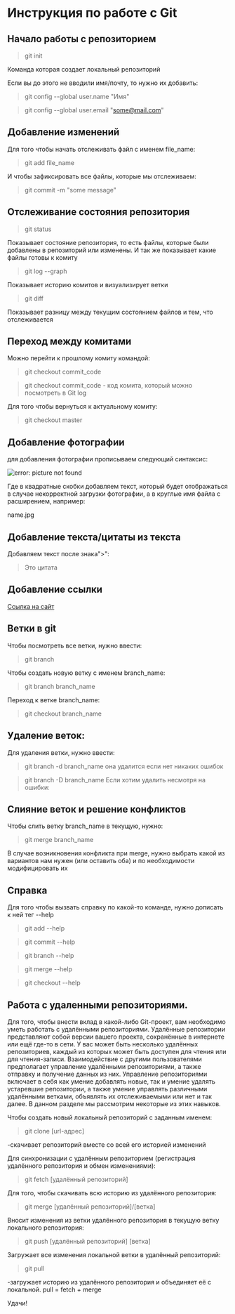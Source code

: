 # Инструкция по работе с Git

## Начало работы с репозиторием
> git init

Команда которая создает локальный репозиторий

Если вы до этого не вводили имя/почту, то нужно их добавить:
> git config --global user.name "Имя"

> git config --global user.email "some@mail.com"


## Добавление изменений
Для того чтобы начать отслеживать файл с именем file_name:
> git add file_name

И чтобы зафиксировать все файлы, которые мы отслеживаем:
> git commit -m "some message"

## Отслеживание состояния репозитория
> git status

Показывает состояние репозитория, то есть файлы, которые были добавлены в репозиторий или изменены. И так же показывает какие файлы готовы к комиту

> git log --graph

Показывает историю комитов и визуализирует ветки

> git diff

Показывает разницу между текущим состоянием файлов и тем, что отслеживается

## Переход между комитами
Можно перейти к прошлому комиту командой:
> git checkout commit_code

> git checkout commit_code - код комита, который можно посмотреть в Git log

Для того чтобы вернуться к актуальному комиту:

> git checkout master

## Добавление фотографии

для добавления фотографии прописываем следующий синтаксис:

![error: picture not found](125.jpg)

Где в квадратные скобки добавляем текст, который будет отображаться в случае некорректной загрузки фотографии, а в круглые имя файла с расширением, например:

name.jpg


## Добавление текста/цитаты из текста

Добавляем текст после знака">":
> Это цитата

## Добавление ссылки

[Ссылка на сайт](https://gb.ru/)


## Ветки в git

Чтобы посмотреть все ветки, нужно ввести:
> git branch

Чтобы создать новую ветку с именем branch_name:
> git branch branch_name

Переход к ветке branch_name:
> git checkout branch_name

## Удаление веток:

Для удаления ветки, нужно ввести:
> git branch -d branch_name
она удалится если нет никаких ошибок

> git branch -D branch_name
Если хотим удалить несмотря на ошибки:

## Слияние веток и решение конфликтов

Чтобы слить ветку branch_name в текущую, нужно:
> git merge branch_name

В случае возникновения конфликта при merge, нужно выбрать какой из вариантов нам нужен (или оставить оба) и по необходимости модифицировать их

## Справка
Для того чтобы вызвать справку по какой-то команде, нужно дописать к ней тег --help
> git add --help

> git commit --help

> git branch --help

> git merge --help

> git checkout --help


## Работа с удаленными репозиториями.

Для того, чтобы внести вклад в какой-либо Git-проект, вам необходимо уметь работать с удалёнными репозиториями. Удалённые репозитории представляют собой версии вашего проекта, сохранённые в интернете или ещё где-то в сети. У вас может быть несколько удалённых репозиториев, каждый из которых может быть доступен для чтения или для чтения-записи. Взаимодействие с другими пользователями предполагает управление удалёнными репозиториями, а также отправку и получение данных из них. Управление репозиториями включает в себя как умение добавлять новые, так и умение удалять устаревшие репозитории, а также умение управлять различными удалёнными ветками, объявлять их отслеживаемыми или нет и так далее. В данном разделе мы рассмотрим некоторые из этих навыков.

Чтобы создать новый локальный репозиторий с заданным именем:

> git clone [url-адрес]

-скачивает репозиторий вместе со всей его историей изменений

Для синхронизации с удалённым репозиторием
(регистрация удалённого репозитория и обмен изменениями):

> git fetch [удалённый репозиторий]

Для того, чтобы скачивать всю историю из удалённого репозитория:

> git merge [удалённый репозиторий]/[ветка]

Вносит изменения из ветки удалённого репозитория в текущую ветку локального репозитория:

> git push [удалённый репозиторий] [ветка]

Загружает все изменения локальной ветки в удалённый репозиторий:

> git pull

-загружает историю из удалённого репозитория и объединяет её с локальной. pull = fetch + merge



Удачи!